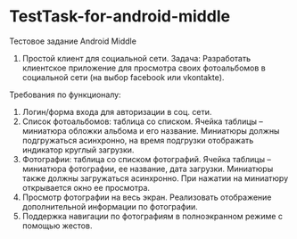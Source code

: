 # TestTask-for-android-middle

Тестовое задание Android Middle

1) Простой клиент для социальной сети.
Задача:
Разработать клиентское приложение для просмотра своих фотоальбомов в социальной сети (на выбор facebook или vkontakte). 

Требования по функционалу:
1.	Логин/форма входа для авторизации в соц. сети.
2. Список фотоальбомов: таблица со списком. Ячейка таблицы – миниатюра обложки альбома и его название. Миниатюры должны подгружаться асинхронно, на время подгрузки отображать индикатор круглый загрузки.
3. Фотографии: таблица со списком фотографий. Ячейка таблицы – миниатюра фотографии, ее название, дата загрузки. Миниатюры также должны загружаться асинхронно. При нажатии на миниатюру открывается окно ее просмотра.
4.	Просмотр фотографии на весь экран. Реализовать отображение дополнительной информации по фотографии.
5.	Поддержка навигации по фотографиям в полноэкранном режиме с помощью жестов.
